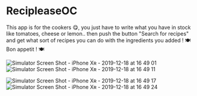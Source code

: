 # RecipleaseOC

This app is for the cookers 😋, you just have to write what you have in stock like tomatoes, cheese or lemon.. then push the button "Search for recipes" and get what sort of recipes you can do with the ingredients you added !
🍽 Bon appetit ! 🍽

![Simulator Screen Shot - iPhone Xʀ - 2019-12-18 at 16 49 01](https://user-images.githubusercontent.com/38377722/71101413-f700a300-21b6-11ea-9954-4fbd210f4196.png) ![Simulator Screen Shot - iPhone Xʀ - 2019-12-18 at 16 49 11](https://user-images.githubusercontent.com/38377722/71101443-0122a180-21b7-11ea-9629-1dbf62e3c22a.png) 

![Simulator Screen Shot - iPhone Xʀ - 2019-12-18 at 16 49 17](https://user-images.githubusercontent.com/38377722/71101465-0bdd3680-21b7-11ea-9e66-cb42fd165768.png) ![Simulator Screen Shot - iPhone Xʀ - 2019-12-18 at 16 49 24](https://user-images.githubusercontent.com/38377722/71101494-1a2b5280-21b7-11ea-9acb-b9735972c24a.png)
